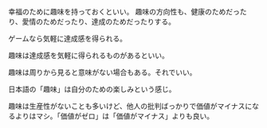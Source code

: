 幸福のために趣味を持っておくといい。
趣味の方向性も、健康のためだったり、愛情のためだったり、達成のためだったりする。

ゲームなら気軽に達成感を得られる。

趣味は達成感を気軽に得られるものがあるといい。

趣味は周りから見ると意味がない場合もある。それでいい。

日本語の「趣味」は自分のための楽しみという感じ。

趣味は生産性がないことも多いけど、他人の批判ばっかりで価値がマイナスになるよりはマシ。「価値がゼロ」は「価値がマイナス」よりも良い。
